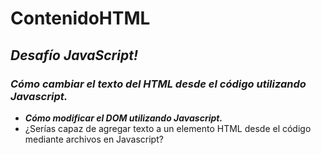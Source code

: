 # ContenidoHTML

## **_Desafío JavaScript!_**

### **_Cómo cambiar el texto del HTML desde el código utilizando Javascript._**

- **_Cómo modificar el DOM utilizando Javascript._**
- ¿Serías capaz de agregar texto a un elemento HTML desde el código mediante archivos en Javascript?
